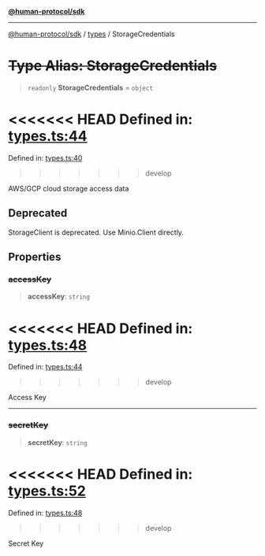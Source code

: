 [**@human-protocol/sdk**](../../README.md)

***

[@human-protocol/sdk](../../modules.md) / [types](../README.md) / StorageCredentials

# ~~Type Alias: StorageCredentials~~

> `readonly` **StorageCredentials** = `object`

<<<<<<< HEAD
Defined in: [types.ts:44](https://github.com/humanprotocol/human-protocol/blob/daa33ac30e8a8fd3dd7bbd077ced2e0ab16f7bab/packages/sdk/typescript/human-protocol-sdk/src/types.ts#L44)
=======
Defined in: [types.ts:40](https://github.com/humanprotocol/human-protocol/blob/8c6afbe01e352b593635124b575731df11c509c7/packages/sdk/typescript/human-protocol-sdk/src/types.ts#L40)
>>>>>>> develop

AWS/GCP cloud storage access data

## Deprecated

StorageClient is deprecated. Use Minio.Client directly.

## Properties

### ~~accessKey~~

> **accessKey**: `string`

<<<<<<< HEAD
Defined in: [types.ts:48](https://github.com/humanprotocol/human-protocol/blob/daa33ac30e8a8fd3dd7bbd077ced2e0ab16f7bab/packages/sdk/typescript/human-protocol-sdk/src/types.ts#L48)
=======
Defined in: [types.ts:44](https://github.com/humanprotocol/human-protocol/blob/8c6afbe01e352b593635124b575731df11c509c7/packages/sdk/typescript/human-protocol-sdk/src/types.ts#L44)
>>>>>>> develop

Access Key

***

### ~~secretKey~~

> **secretKey**: `string`

<<<<<<< HEAD
Defined in: [types.ts:52](https://github.com/humanprotocol/human-protocol/blob/daa33ac30e8a8fd3dd7bbd077ced2e0ab16f7bab/packages/sdk/typescript/human-protocol-sdk/src/types.ts#L52)
=======
Defined in: [types.ts:48](https://github.com/humanprotocol/human-protocol/blob/8c6afbe01e352b593635124b575731df11c509c7/packages/sdk/typescript/human-protocol-sdk/src/types.ts#L48)
>>>>>>> develop

Secret Key
